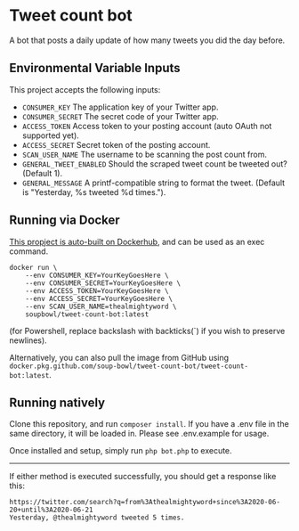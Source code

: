 # Tweet count bot
A bot that posts a daily update of how many tweets you did the day before.

## Environmental Variable Inputs
This project accepts the following inputs:

* `CONSUMER_KEY` The application key of your Twitter app.
* `CONSUMER_SECRET` The secret code of your Twitter app.
* `ACCESS_TOKEN` Access token to your posting account (auto OAuth not supported yet).
* `ACCESS_SECRET` Secret token of the posting account.
* `SCAN_USER_NAME` The username to be scanning the post count from.
* `GENERAL_TWEET_ENABLED` Should the scraped tweet count be tweeted out? (Default 1).
* `GENERAL_MESSAGE` A printf-compatible string to format the tweet. (Default is "Yesterday, %s tweeted %d times.").

## Running via Docker
[This propject is auto-built on Dockerhub][dockerimg], and can be used as an exec command.

```
docker run \
	--env CONSUMER_KEY=YourKeyGoesHere \
	--env CONSUMER_SECRET=YourKeyGoesHere \
	--env ACCESS_TOKEN=YourKeyGoesHere \
	--env ACCESS_SECRET=YourKeyGoesHere \
	--env SCAN_USER_NAME=thealmightyword \
	soupbowl/tweet-count-bot:latest
```
(for Powershell, replace backslash with backticks(`) if you wish to preserve newlines).

Alternatively, you can also pull the image from GitHub using `docker.pkg.github.com/soup-bowl/tweet-count-bot/tweet-count-bot:latest`.

## Running natively
Clone this repository, and run `composer install`. If you have a .env file in the same directory, it will be loaded in. Please see .env.example for usage.

Once installed and setup, simply run `php bot.php` to execute.

---

If either method is executed successfully, you should get a response like this:
```
https://twitter.com/search?q=from%3Athealmightyword+since%3A2020-06-20+until%3A2020-06-21
Yesterday, @thealmightyword tweeted 5 times.
```

[dockerimg]: https://hub.docker.com/repository/docker/soupbowl/tweet-count-bot
